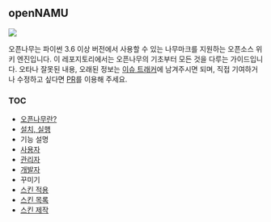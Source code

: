 ## openNAMU
![](https://raw.githubusercontent.com/2du/openNAMU/master/.github/logo.png)

오픈나무는 파이썬 3.6 이상 버전에서 사용할 수 있는 나무마크를 지원하는 오픈소스 위키 엔진입니다. 이 레포지토리에서는 오픈나무의 기초부터 모든 것을 다루는 가이드입니다. 오타나 잘못된 내용, 오래된 정보는 <a href="https://github.com/BadaWikiDev/openNAMU-Guide">이슈 트래커</a>에 남겨주시면 되며, 직접 기여하거나 수정하고 싶다면 <a href="https://github.com/BadaWikiDev/openNAMU-Guide/pulls">PR</a>를 이용해 주세요.

### TOC
 * <a href="/guide1">오픈나무란?</a>
 * <a href="/guide2">설치, 실행</a>
 * 기능 설명
 * <a href="/guide3-1">사용자</a>
 * <a href="/guide3-2">관리자</a>
 * <a href="/guide3-3">개발자</a>
 * 꾸미기
 * <a href="/guide4-1">스킨 적용</a>
 * <a href="/guide4-2">스킨 목록</a>
 * <a href="/guide4-3">스킨 제작</a>
